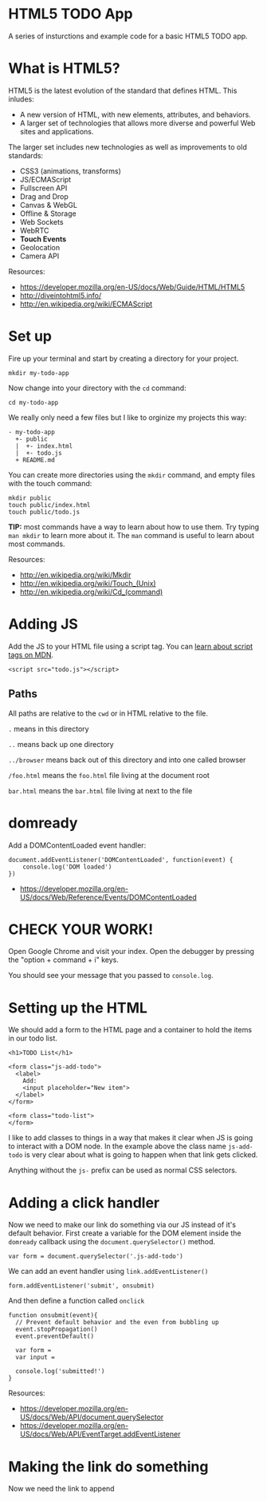 
# HTML5 TODO App

A series of insturctions and example code for a basic HTML5 TODO app.

# What is HTML5?

HTML5 is the latest evolution of the standard that defines HTML. This inludes:

* A new version of HTML, with new elements, attributes, and behaviors.
* A larger set of technologies that allows more diverse and powerful Web sites and applications.

The larger set includes new technologies as well as improvements to old standards:

* CSS3 (animations, transforms)
* JS/ECMAScript
* Fullscreen API
* Drag and Drop
* Canvas & WebGL
* Offline & Storage
* Web Sockets
* WebRTC
* **Touch Events**
* Geolocation
* Camera API

Resources:

* https://developer.mozilla.org/en-US/docs/Web/Guide/HTML/HTML5
* http://diveintohtml5.info/
* http://en.wikipedia.org/wiki/ECMAScript

# Set up

Fire up your terminal and start by creating a directory for your project.

    mkdir my-todo-app

Now change into your directory with the `cd` command:

    cd my-todo-app

We really only need a few files but I like to orginize my projects this way:

    - my-todo-app
      +- public
      |  +- index.html
      |  +- todo.js
      + README.md

You can create more directories using the `mkdir` command, and empty files with the touch command:

    mkdir public
    touch public/index.html
    touch public/todo.js

**TIP:** most commands have a way to learn about how to use them. Try typing `man mkdir` to learn more about it. The `man` command is useful to learn about most commands.

Resources:

* http://en.wikipedia.org/wiki/Mkdir
* http://en.wikipedia.org/wiki/Touch_(Unix)
* http://en.wikipedia.org/wiki/Cd_(command)

# Adding JS

Add the JS to your HTML file using a script tag. You can [learn about script tags on MDN](https://developer.mozilla.org/en-US/docs/Web/HTML/Element/script).

    <script src="todo.js"></script>

## Paths

All paths are relative to the `cwd` or in HTML relative to the file.

`.` means in this directory

`..` means back up one directory

`../browser` means back out of this directory and into one called browser

`/foo.html` means the `foo.html` file living at the document root

`bar.html` means the `bar.html` file living at next to the file

# domready

Add a DOMContentLoaded event handler:

    document.addEventListener('DOMContentLoaded', function(event) {
        console.log('DOM loaded')
    })

* https://developer.mozilla.org/en-US/docs/Web/Reference/Events/DOMContentLoaded

# CHECK YOUR WORK!

Open Google Chrome and visit your index. Open the debugger by pressing the "option + command + i" keys.

You should see your message that you passed to `console.log`.

# Setting up the HTML

We should add a form to the HTML page and a container to hold the items in our todo list.

    <h1>TODO List</h1>

    <form class="js-add-todo">
      <label>
        Add:
        <input placeholder="New item">
      </label>
    </form>

    <form class="todo-list">
    </form>

I like to add classes to things in a way that makes it clear when JS is going to interact with a DOM node. In the example above the class name `js-add-todo` is very clear about what is going to happen when that link gets clicked.

Anything without the `js-` prefix can be used as normal CSS selectors.

# Adding a click handler

Now we need to make our link do something via our JS instead of it's default behavior. First create a variable for the DOM element inside the `domready` callback using the `document.querySelector()` method.

    var form = document.querySelector('.js-add-todo')

We can add an event handler using `link.addEventListener()`

    form.addEventListener('submit', onsubmit)

And then define a function called `onclick`

    function onsubmit(event){
      // Prevent default behavior and the even from bubbling up
      event.stopPropagation()
      event.preventDefault()

      var form =
      var input =

      console.log('submitted!')
    }


Resources:

* https://developer.mozilla.org/en-US/docs/Web/API/document.querySelector
* https://developer.mozilla.org/en-US/docs/Web/API/EventTarget.addEventListener

# Making the link do something

Now we need the link to append

